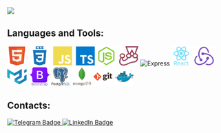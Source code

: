 <img src="https://www.canva.com/design/DAFugiKCS_Q/hVE0cjy9zEEIKGtKpyQ2CA/edit?utm_content=DAFugiKCS_Q&utm_campaign=designshare&utm_medium=link2&utm_source=sharebutton">

## Languages and Tools:
<div>
    <img src="https://github.com/devicons/devicon/blob/master/icons/html5/html5-original.svg" title="HTML5" alt="HTML" width="45" height="45"/>&nbsp;
    <img src="https://github.com/devicons/devicon/blob/master/icons/css3/css3-plain-wordmark.svg"  title="CSS3" alt="CSS" width="45" height="45"/>&nbsp;
    <img src="https://github.com/devicons/devicon/blob/master/icons/javascript/javascript-plain.svg" title="JavaScript" alt="JavaScript" width="45" height="45"/>&nbsp;
    <img src="https://github.com/devicons/devicon/blob/master/icons/typescript/typescript-original.svg" title="TypeScript" alt="TypeScript" width="45" height="45"/>
    <img src="https://github.com/devicons/devicon/blob/master/icons/nodejs/nodejs-original.svg" title="NodeJS" alt="NodeJS" width="45" height="45"/>&nbsp;
    <img src="https://github.com/devicons/devicon/blob/master/icons/jest/jest-plain.svg" title="Jest" alt="Jest" width="45" height="45"/>
    <img src="https://wsofter.ru/wp-content/uploads/2017/12/node-express.png" title="Express" alt="Express" width="45" height="45"/>
    <img src="https://github.com/devicons/devicon/blob/master/icons/react/react-original-wordmark.svg" title="React" alt="React" width="45" height="45"/>&nbsp;
    <img src="https://github.com/devicons/devicon/blob/master/icons/redux/redux-original.svg" title="Redux" alt="Redux" width="45" height="45"/>&nbsp;
    <img src="https://github.com/devicons/devicon/blob/master/icons/materialui/materialui-original.svg" title="Material UI" alt="Material UI" width="45" height="45"/>&nbsp;
    <img src="https://github.com/devicons/devicon/blob/master/icons/bootstrap/bootstrap-original-wordmark.svg" title="Bootstrap" alt="Bootstrap" width="45" height="45"/>
    <img src="https://github.com/devicons/devicon/blob/master/icons/postgresql/postgresql-original-wordmark.svg" title="PostgreSQL" alt="PostgreSQL" width="45" height="45"/>
    <img src="https://github.com/devicons/devicon/blob/master/icons/mongodb/mongodb-original-wordmark.svg" title="MongoDB" alt="MongoDB" width="45" height="45"/>
    <img src="https://github.com/devicons/devicon/blob/master/icons/git/git-original-wordmark.svg" title="Git" alt="Git" width="45" height="45"/>
    <img src="https://github.com/devicons/devicon/blob/master/icons/docker/docker-original.svg" title="Docker" alt="Docker" width="45" height="45"/>
</div>

## Contacts:
<div id="badges">
    <a href="https://t.me/semenovv_german">
        <img src="https://img.shields.io/badge/Telegram-blue?style=for-the-badge&logo=Telegram&logoColor=white" alt="Telegram Badge"/>
    </a>
    <a href="https://www.linkedin.com/in/german-semenov-92a225291/">
        <img src="https://img.shields.io/badge/LinkedIn-blue?style=for-the-badge&logo=linkedin&logoColor=white" alt="LinkedIn Badge"/>
    </a>
</div>

